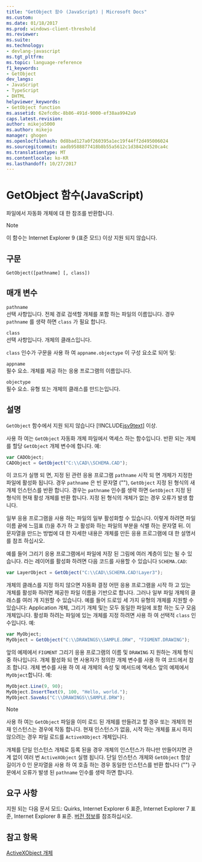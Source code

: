 ```yaml
---
title: "GetObject 함수 (JavaScript) | Microsoft Docs"
ms.custom: 
ms.date: 01/18/2017
ms.prod: windows-client-threshold
ms.reviewer: 
ms.suite: 
ms.technology:
- devlang-javascript
ms.tgt_pltfrm: 
ms.topic: language-reference
f1_keywords:
- GetObject
dev_langs:
- JavaScript
- TypeScript
- DHTML
helpviewer_keywords:
- GetObject function
ms.assetid: 62efcdbc-8b86-491d-9000-ef38aa9942a9
caps.latest.revision: 
author: mikejo5000
ms.author: mikejo
manager: ghogen
ms.openlocfilehash: 0d8bad127a0f260395a1ec19f44ff2d495006024
ms.sourcegitcommit: aadb9588877418b8b55a5612c1d3842d4520ca4c
ms.translationtype: MT
ms.contentlocale: ko-KR
ms.lasthandoff: 10/27/2017
---
```

# <a name="getobject-function-javascript"></a>GetObject 함수(JavaScript)
파일에서 자동화 개체에 대 한 참조를 반환합니다.  
  
> [!NOTE]
>  이 함수는 Internet Explorer 9 (표준 모드) 이상 지원 되지 않습니다.  
  
## <a name="syntax"></a>구문  
  
```  
GetObject([pathname] [, class])  
```  
  
## <a name="parameters"></a>매개 변수  
 `pathname`  
 선택 사항입니다. 전체 경로 검색할 개체를 포함 하는 파일의 이름입니다. 경우 `pathname` 를 생략 하면 `class` 가 필요 합니다.  
  
 `class`  
 선택 사항입니다. 개체의 클래스입니다.  
  
 `class` 인수가 구문을 사용 하 여 `appname.objectype` 이 구성 요소로 되어 및:  
  
 `appname`  
 필수 요소. 개체를 제공 하는 응용 프로그램의 이름입니다.  
  
 `objectype`  
 필수 요소. 유형 또는 개체의 클래스를 만드는입니다.  
  
## <a name="remarks"></a>설명  
 `GetObject` 함수에서 지원 되지 않습니다 [!INCLUDE[jsv9text](../../javascript/includes/jsv9text-md.md)] 이상.  
  
 사용 하 여는 `GetObject` 자동화 개체 파일에서 액세스 하는 함수입니다. 반환 되는 개체를 할당 `GetObject` 개체 변수에 합니다. 예:  
  
```JavaScript  
var CADObject;  
CADObject = GetObject("C:\\CAD\\SCHEMA.CAD");  
```  
  
 이 코드가 실행 되 면, 지정 된 관련 응용 프로그램 `pathname` 시작 되 면 개체가 지정한 파일에 활성화 됩니다. 경우 `pathname` 은 빈 문자열 (""), `GetObject` 지정 된 형식의 새 개체 인스턴스를 반환 합니다. 경우는 `pathname` 인수를 생략 하면 `GetObject` 지정 된 형식의 현재 활성 개체를 반환 합니다. 지정 된 형식의 개체가 없는 경우 오류가 발생 합니다.  
  
 일부 응용 프로그램을 사용 하는 파일의 일부 활성화할 수 있습니다. 이렇게 하려면 파일 이름 끝에 느낌표 (!)을 추가 하 고 활성화 하는 파일의 부분을 식별 하는 문자열 뒤. 이 문자열을 만드는 방법에 대 한 자세한 내용은 개체를 만든 응용 프로그램에 대 한 설명서를 참조 하십시오.  
  
 예를 들어 그리기 응용 프로그램에서 파일에 저장 된 그림에 여러 계층이 있는 될 수 있습니다. 라는 레이어를 활성화 하려면 다음 코드를 사용할 수 있습니다 `SCHEMA.CAD`:  
  
```JavaScript  
var LayerObject = GetObject("C:\\CAD\\SCHEMA.CAD!Layer3");  
```  
  
 개체의 클래스를 지정 하지 않으면 자동화 결정 어떤 응용 프로그램을 시작 하 고 있는 개체를 활성화 하려면 제공한 파일 이름을 기반으로 합니다. 그러나 일부 파일 개체의 클래스를 여러 개 지원할 수 있습니다. 예를 들어 드로잉 세 가지 유형의 개체를 지원할 수 있습니다: Application 개체, 그리기 개체 및는 모두 동일한 파일에 포함 하는 도구 모음 개체입니다. 활성화 하려는 파일에 있는 개체를 지정 하려면 사용 하 여 선택적 `class` 인수입니다. 예:  
  
```JavaScript  
var MyObject;  
MyObject = GetObject("C:\\DRAWINGS\\SAMPLE.DRW", "FIGMENT.DRAWING");  
```  
  
 앞의 예제에서 `FIGMENT` 그리기 응용 프로그램의 이름 및 `DRAWING` 지 원하는 개체 형식 중 하나입니다. 개체 활성화 되 면 사용자가 정의한 개체 변수를 사용 하 여 코드에서 참조 합니다. 개체 변수를 사용 하 여 새 개체의 속성 및 메서드에 액세스 앞의 예제에서 `MyObject`합니다. 예:  
  
```JavaScript  
MyObject.Line(9, 90);  
MyObject.InsertText(9, 100, "Hello, world.");  
MyObject.SaveAs("C:\\DRAWINGS\\SAMPLE.DRW");  
```  
  
> [!NOTE]
>  사용 하 여는 `GetObject` 파일을 이미 로드 된 개체를 만들려고 할 경우 또는 개체의 현재 인스턴스는 경우에 작동 합니다. 현재 인스턴스가 없음, 시작 하는 개체를 표시 하지 않으려는 경우 파일 로드를 `ActiveXObject` 개체입니다.  
  
 개체를 단일 인스턴스 개체로 등록 된을 경우 개체의 인스턴스가 하나만 만들어지면 관계 없이 여러 번 `ActiveXObject` 실행 됩니다. 단일 인스턴스 개체와 `GetObject` 항상 길이가 0 인 문자열을 사용 하 여 호출 하는 경우 동일한 인스턴스를 반환 합니다 ("") 구문에서 오류가 발생 된 `pathname` 인수를 생략 하면 합니다.  
  
## <a name="requirements"></a>요구 사항  
 지원 되는 다음 문서 모드: Quirks, Internet Explorer 6 표준, Internet Explorer 7 표준, Internet Explorer 8 표준. [버전 정보](../../javascript/reference/javascript-version-information.md)를 참조하십시오.  
  
## <a name="see-also"></a>참고 항목  
 [ActiveXObject 개체](../../javascript/reference/activexobject-object-javascript.md)